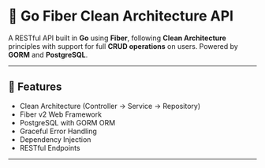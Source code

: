 # 🧠 Go Fiber Clean Architecture API

A RESTful API built in **Go** using **Fiber**, following **Clean Architecture** principles with support for full **CRUD operations** on users. Powered by **GORM** and **PostgreSQL**.

---

## 🚀 Features

- Clean Architecture (Controller → Service → Repository)
- Fiber v2 Web Framework
- PostgreSQL with GORM ORM
- Graceful Error Handling
- Dependency Injection
- RESTful Endpoints

---


